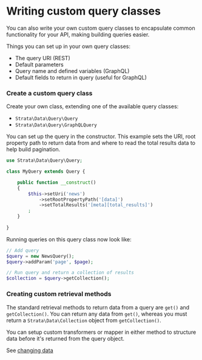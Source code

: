 # Writing custom query classes

You can also write your own custom query classes to encapsulate common functionality for your API, making building queries easier.

Things you can set up in your own query classes:
* The query URI (REST)
* Default parameters
* Query name and defined variables (GraphQL)
* Default fields to return in query (useful for GraphQL)

### Create a custom query class 

Create your own class, extending one of the available query classes: 
* `Strata\Data\Query\Query`
* `Strata\Data\Query\GraphQLQuery`

You can set up the query in the constructor. This example sets the URI, root property path to return data from and where 
to read the total results data to help build pagination.

```php
use Strata\Data\Query\Query;

class MyQuery extends Query {

    public function __construct()
    {
        $this->setUri('news')
            ->setRootPropertyPath('[data]')
            ->setTotalResults('[meta][total_results]')
        ;
    }
    
}
```

Running queries on this query class now look like:

```php
// Add query
$query = new NewsQuery();
$query->addParam('page', $page);

// Run query and return a collection of results
$collection = $query->getCollection();
```

### Creating custom retrieval methods

The standard retrieval methods to return data from a query are `get()` and `getCollection()`. You can return any data
from `get()`, whereas you must return a `Strata\Data\Collection` object from `getCollection()`.

You can setup custom transformers or mapper in either method to structure data before it's returned from the query object. 

See [changing data](../changing-data/README.md)